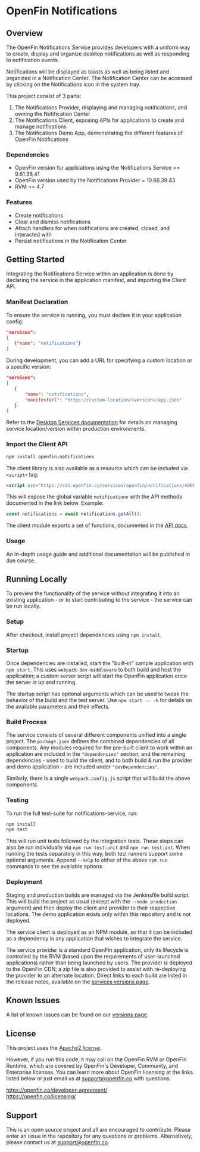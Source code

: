 # OpenFin Notifications


## Overview
The OpenFin Notifications Service provides developers with a uniform way to create, display and organize desktop notifications as well as responding to notification events.

Notifications will be displayed as toasts as well as being listed and organized in a Notification Center. The Notification Center can be accessed by clicking on the Notifications icon in the system tray.

This project consist of 3 parts:
1. The Notifications Provider, displaying and managing notifications, and owning the Notification Center
2. The Notifications Client, exposing APIs for applications to create and manage notifications
3. The Notifications Demo App, demonstrating the different features of OpenFin Notifications

### Dependencies
- OpenFin version for applications using the Notifications Service >= 9.61.38.41
- OpenFin version used by the Notifications Provider = 10.66.39.43
- RVM >= 4.7

### Features
* Create notifications
* Clear and dismiss notifications
* Attach handlers for when notifications are created, closed, and interacted with
* Persist notifications in the Notification Center

## Getting Started

Integrating the Notifications Service within an application is done by declaring the service in the application manifest, and importing the Client API.

### Manifest Declaration
To ensure the service is running, you must declare it in your application config.

```json
"services":
[
   {"name": "notifications"}
]
```
During development, you can add a URL for specifying a custom location or a specific version:

```json
"services":
[
   {
       "name": "notifications",
       "manifestUrl": "https://custom-location/<version>/app.json"
   }
]
```
Refer to the [Desktop Services documentation](https://developers.openfin.co/docs/desktop-services) for details on managing service location/version within production environments.

### Import the Client API
```bash
npm install openfin-notifications
```

The client library is also available as a resource which can be included via `<script>` tag:
```html
<script src="https://cdn.openfin.co/services/openfin/notifications/<VERSION>/openfin-notifications.js"></script>
```
This will expose the global variable `notifications` with the API methods documented in the link below.  Example:
```js
const notifications = await notifications.getAll();
```

The client module exports a set of functions, documented in the [API docs](https://cdn.openfin.co/docs/services/notifications/stable/api/).

### Usage
An in-depth usage guide and additional documentation will be published in due course.

## Running Locally

To preview the functionality of the service without integrating it into an existing application - or to start contributing to the service - the service can be run locally.

### Setup
After checkout, install project dependencies using `npm install`.

### Startup
Once dependencies are installed, start the "built-in" sample application with `npm start`. This uses `webpack-dev-middleware` to both build and host the application; a custom server script will start the OpenFin application once the server is up and running.

The startup script has optional arguments which can be used to tweak the behavior of the build and the test server. Use `npm start -- -h` for details on the available parameters and their effects.

### Build Process
The service consists of several different components unified into a single project. The `package.json` defines the combined dependencies of all components. Any modules required for the pre-built client to work within an application are included in the `"dependencies"` section, and the remaining dependencies - used to build the client, and to both build & run the provider and demo application - are included under `"devDependencies"`.

Similarly, there is a single `webpack.config.js` script that will build the above components.

### Testing
To run the full test-suite for notifications-service, run:
```bash
npm install
npm test
```

This will run unit tests followed by the integration tests. These steps can also be run individually via `npm run test:unit` and `npm run test:int`. When running the tests separately in this way, both test runners support some optional arguments. Append `--help` to either of the above `npm run` commands to see the available options.

### Deployment
Staging and production builds are managed via the Jenkinsfile build script. This will build the project as usual (except with the `--mode production` argument) and then deploy the client and provider to their respective locations. The demo application exists only within this repository and is not deployed.

The service client is deployed as an NPM module, so that it can be included as a dependency in any application that wishes to integrate the service.

The service provider is a standard OpenFin application, only its lifecycle is controlled by the RVM (based upon the requirements of user-launched applications) rather than being launched by users. The provider is deployed to the OpenFin CDN; a zip file is also provided to assist with re-deploying the provider to an alternate location. Direct links to each build are listed in the release notes, available on the [services versions page](https://developer.openfin.co/versions/?product=Services).

## Known Issues

A list of known issues can be found on our [versions page](https://developer.openfin.co/versions/?product=Services).

## License

This project uses the [Apache2 license](https://www.apache.org/licenses/LICENSE-2.0).

However, if you run this code, it may call on the OpenFin RVM or OpenFin Runtime, which are covered by OpenFin's Developer, Community, and Enterprise licenses. You can learn more about OpenFin licensing at the links listed below or just email us at support@openfin.co with questions.

https://openfin.co/developer-agreement/  
https://openfin.co/licensing/

## Support

This is an open source project and all are encouraged to contribute.
Please enter an issue in the repository for any questions or problems. Alternatively, please contact us at support@openfin.co.
